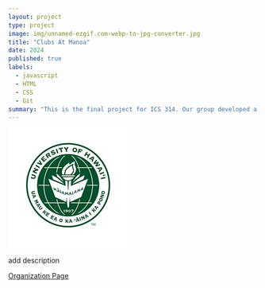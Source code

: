 ```yaml
---
layout: project
type: project
image: img/unnamed-ezgif.com-webp-to-jpg-converter.jpg
title: "Clubs At Manoa"
date: 2024
published: true
labels:
  - javascript
  - HTML
  - CSS
  - Git
summary: "This is the final project for ICS 314. Our group developed a site which helps students to see clubs that are available at UH Manoa."
---
```

<img class="img-fluid" src="../img/unnamed-ezgif.com-webp-to-jpg-converter.jpg">

add description

<a href="https://clubs-at-manoa.github.io/"><i class="large github icon "></i>Organization Page</a>
